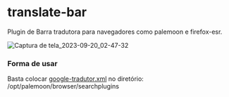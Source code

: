 # translate-bar
Plugin de Barra tradutora para navegadores como palemoon e firefox-esr.

![Captura de tela_2023-09-20_02-47-32](https://github.com/proxlu/translate-bar/assets/105125779/c9f53cea-078f-488c-93ee-1782b12860cf)

### Forma de usar
Basta colocar [google-tradutor.xml](https://github.com/proxlu/translate-bar/raw/main/google-tradutor.xml) no diretório: /opt/palemoon/browser/searchplugins
